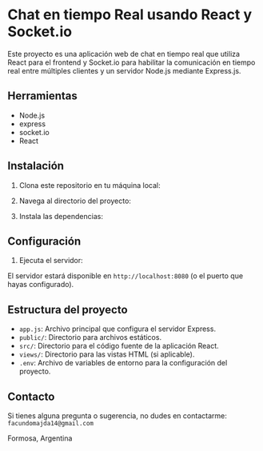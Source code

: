 # Chat en tiempo Real usando React y Socket.io

Este proyecto es una aplicación web de chat en tiempo real que utiliza React para el frontend y Socket.io para habilitar la comunicación en tiempo real entre múltiples clientes y un servidor Node.js mediante Express.js.

## Herramientas

- Node.js
- express
- socket.io
- React

## Instalación

1. Clona este repositorio en tu máquina local:

2. Navega al directorio del proyecto:

3. Instala las dependencias:

## Configuración

1. Ejecuta el servidor:

El servidor estará disponible en `http://localhost:8080` (o el puerto que hayas configurado).

## Estructura del proyecto

- `app.js`: Archivo principal que configura el servidor Express.
- `public/`: Directorio para archivos estáticos.
- `src/`: Directorio para el código fuente de la aplicación React.
- `views/`: Directorio para las vistas HTML (si aplicable).
- `.env`: Archivo de variables de entorno para la configuración del proyecto.

## Contacto

Si tienes alguna pregunta o sugerencia, no dudes en contactarme: `facundomajda14@gmail.com`

Formosa, Argentina
